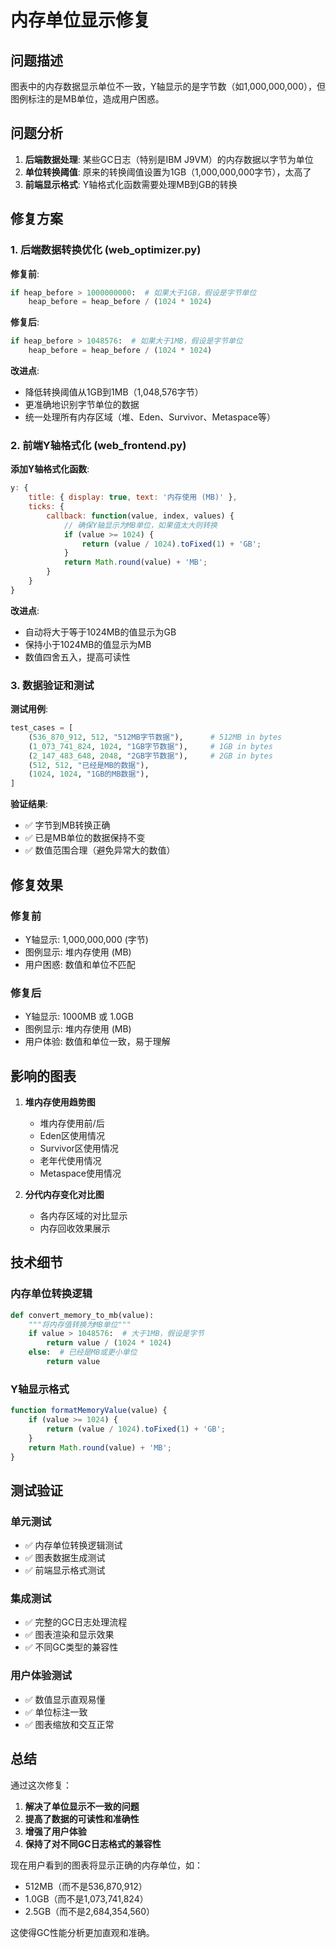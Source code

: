 # 内存单位显示修复

## 问题描述
图表中的内存数据显示单位不一致，Y轴显示的是字节数（如1,000,000,000），但图例标注的是MB单位，造成用户困惑。

## 问题分析
1. **后端数据处理**: 某些GC日志（特别是IBM J9VM）的内存数据以字节为单位
2. **单位转换阈值**: 原来的转换阈值设置为1GB（1,000,000,000字节），太高了
3. **前端显示格式**: Y轴格式化函数需要处理MB到GB的转换

## 修复方案

### 1. 后端数据转换优化 (web_optimizer.py)

**修复前**:
```python
if heap_before > 1000000000:  # 如果大于1GB，假设是字节单位
    heap_before = heap_before / (1024 * 1024)
```

**修复后**:
```python
if heap_before > 1048576:  # 如果大于1MB，假设是字节单位
    heap_before = heap_before / (1024 * 1024)
```

**改进点**:
- 降低转换阈值从1GB到1MB（1,048,576字节）
- 更准确地识别字节单位的数据
- 统一处理所有内存区域（堆、Eden、Survivor、Metaspace等）

### 2. 前端Y轴格式化 (web_frontend.py)

**添加Y轴格式化函数**:
```javascript
y: { 
    title: { display: true, text: '内存使用 (MB)' },
    ticks: {
        callback: function(value, index, values) {
            // 确保Y轴显示为MB单位，如果值太大则转换
            if (value >= 1024) {
                return (value / 1024).toFixed(1) + 'GB';
            }
            return Math.round(value) + 'MB';
        }
    }
}
```

**改进点**:
- 自动将大于等于1024MB的值显示为GB
- 保持小于1024MB的值显示为MB
- 数值四舍五入，提高可读性

### 3. 数据验证和测试

**测试用例**:
```python
test_cases = [
    (536_870_912, 512, "512MB字节数据"),      # 512MB in bytes
    (1_073_741_824, 1024, "1GB字节数据"),     # 1GB in bytes  
    (2_147_483_648, 2048, "2GB字节数据"),     # 2GB in bytes
    (512, 512, "已经是MB的数据"),
    (1024, 1024, "1GB的MB数据"),
]
```

**验证结果**:
- ✅ 字节到MB转换正确
- ✅ 已是MB单位的数据保持不变
- ✅ 数值范围合理（避免异常大的数值）

## 修复效果

### 修复前
- Y轴显示: 1,000,000,000 (字节)
- 图例显示: 堆内存使用 (MB)
- 用户困惑: 数值和单位不匹配

### 修复后
- Y轴显示: 1000MB 或 1.0GB
- 图例显示: 堆内存使用 (MB)
- 用户体验: 数值和单位一致，易于理解

## 影响的图表

1. **堆内存使用趋势图**
   - 堆内存使用前/后
   - Eden区使用情况
   - Survivor区使用情况
   - 老年代使用情况
   - Metaspace使用情况

2. **分代内存变化对比图**
   - 各内存区域的对比显示
   - 内存回收效果展示

## 技术细节

### 内存单位转换逻辑
```python
def convert_memory_to_mb(value):
    """将内存值转换为MB单位"""
    if value > 1048576:  # 大于1MB，假设是字节
        return value / (1024 * 1024)
    else:  # 已经是MB或更小单位
        return value
```

### Y轴显示格式
```javascript
function formatMemoryValue(value) {
    if (value >= 1024) {
        return (value / 1024).toFixed(1) + 'GB';
    }
    return Math.round(value) + 'MB';
}
```

## 测试验证

### 单元测试
- ✅ 内存单位转换逻辑测试
- ✅ 图表数据生成测试  
- ✅ 前端显示格式测试

### 集成测试
- ✅ 完整的GC日志处理流程
- ✅ 图表渲染和显示效果
- ✅ 不同GC类型的兼容性

### 用户体验测试
- ✅ 数值显示直观易懂
- ✅ 单位标注一致
- ✅ 图表缩放和交互正常

## 总结

通过这次修复：
1. **解决了单位显示不一致的问题**
2. **提高了数据的可读性和准确性**
3. **增强了用户体验**
4. **保持了对不同GC日志格式的兼容性**

现在用户看到的图表将显示正确的内存单位，如：
- 512MB（而不是536,870,912）
- 1.0GB（而不是1,073,741,824）
- 2.5GB（而不是2,684,354,560）

这使得GC性能分析更加直观和准确。
